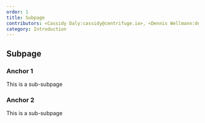 ```yaml
---
order: 1
title: Subpage
contributors: <Cassidy Daly:cassidy@centrifuge.io>, <Dennis Wellmann:dennis@centrifuge.io>
category: Introduction
---
```


## Subpage

### Anchor 1

This is a sub-subpage

### Anchor 2

This is a sub-subpage
